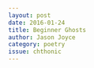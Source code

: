 ```yaml
---
layout: post 
date: 2016-01-24
title: Beginner Ghosts
author: Jason Joyce
category: poetry
issue: chthonic
---
```

